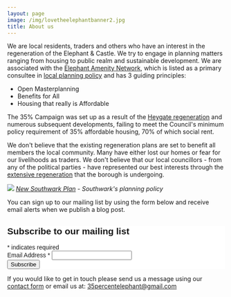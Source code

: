 ```yaml
---
layout: page
image: /img/lovetheelephantbanner2.jpg
title: About us
---
```


We are local residents, traders and others who have an interest in the regeneration of the Elephant & Castle. We try to engage in planning matters ranging from housing to public realm and sustainable development. We are associated with the <a href="https://elephantamenity.wordpress.com">Elephant Amenity Network</a>, which is listed as a primary consultee in [local planning policy](https://www.southwark.gov.uk/downloads/download/2896/elephant_and_castle_spd_supporting_documents) and has 3 guiding principles:

* Open Masterplanning
* Benefits for All
* Housing that really is Affordable

The 35% Campaign was set up as a result of the [Heygate regeneration](/heygate-regeneration) and numerous subsequent developments, failing to meet the Council's minimum policy requirement of 35% affordable housing, 70% of which social rent.

We don't believe that the existing regeneration plans are set to benefit all members the local community. Many have either lost our homes or fear for our livelihoods as traders. We don't believe that our local councillors - from any of the political parties - have represented our best interests through the [extensive regeneration](/selloff) that the borough is undergoing.



![](https://35percent.org/img/newsouthwarkplanah.png)
*[New Southwark Plan](https://www.southwark.gov.uk/download/downloads/id/12867/new_southwark_plan_preferred_option_consultation_version_web) - Southwark's planning policy*


You can sign up to our mailing list by using the form below and receive email alerts when we publish a blog post. 

<!-- Begin MailChimp Signup Form -->
<link href="//cdn-images.mailchimp.com/embedcode/classic-081711.css" rel="stylesheet" type="text/css">
<style type="text/css">
	#mc_embed_signup{background:#fff; clear:left; font:14px Helvetica,Arial,sans-serif; }
	/* Add your own MailChimp form style overrides in your site stylesheet or in this style block.
	   We recommend moving this block and the preceding CSS link to the HEAD of your HTML file. */
</style>
<div id="mc_embed_signup">
<form action="//35percent.us7.list-manage.com/subscribe/post?u=ec407214e6ff80d684df62bdf&amp;id=46c7727501" method="post" id="mc-embedded-subscribe-form" name="mc-embedded-subscribe-form" class="validate" target="_blank" novalidate>
	<h2>Subscribe to our mailing list</h2>
<div class="indicates-required"><span class="asterisk">*</span> indicates required</div>
<div class="mc-field-group">
	<label for="mce-EMAIL">Email Address  <span class="asterisk">*</span>
</label>
	<input type="email" value="" name="EMAIL" class="required email" id="mce-EMAIL">
</div>
	<div id="mce-responses" class="clear">
		<div class="response" id="mce-error-response" style="display:none"></div>
		<div class="response" id="mce-success-response" style="display:none"></div>
	</div>    <!-- real people should not fill this in and expect good things - do not remove this or risk form bot signups-->
    <div style="position: absolute; left: -5000px;"><input type="text" name="b_ec407214e6ff80d684df62bdf_46c7727501" tabindex="-1" value=""></div>
    <div class="clear"><input type="submit" value="Subscribe" name="subscribe" id="mc-embedded-subscribe" class="button"></div>
</form>
</div>
<script type='text/javascript' src='//s3.amazonaws.com/downloads.mailchimp.com/js/mc-validate.js'></script><script type='text/javascript'>(function($) {window.fnames = new Array(); window.ftypes = new Array();fnames[0]='EMAIL';ftypes[0]='email';fnames[1]='FNAME';ftypes[1]='text';fnames[2]='LNAME';ftypes[2]='text';}(jQuery));var $mcj = jQuery.noConflict(true);</script>
<!--End mc_embed_signup-->


If you would like to get in touch please send us a message using our [contact form](/contact) or email us at:
<a href="mailto:35percentelephant@gmail.com">35percentelephant@gmail.com</a>
